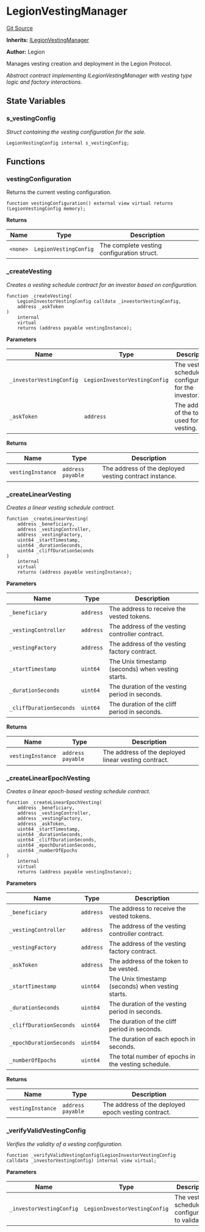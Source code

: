 # LegionVestingManager
[Git Source](https://github.com/Legion-Team/legion-protocol-contracts/blob/85d479ea08d148a380138b535ed11768adee16de/src/vesting/LegionVestingManager.sol)

**Inherits:**
[ILegionVestingManager](/src/interfaces/vesting/ILegionVestingManager.sol/interface.ILegionVestingManager.md)

**Author:**
Legion

Manages vesting creation and deployment in the Legion Protocol.

*Abstract contract implementing ILegionVestingManager with vesting type logic and factory interactions.*


## State Variables
### s_vestingConfig
*Struct containing the vesting configuration for the sale.*


```solidity
LegionVestingConfig internal s_vestingConfig;
```


## Functions
### vestingConfiguration

Returns the current vesting configuration.


```solidity
function vestingConfiguration() external view virtual returns (LegionVestingConfig memory);
```
**Returns**

|Name|Type|Description|
|----|----|-----------|
|`<none>`|`LegionVestingConfig`|The complete vesting configuration struct.|


### _createVesting

*Creates a vesting schedule contract for an investor based on configuration.*


```solidity
function _createVesting(
    LegionInvestorVestingConfig calldata _investorVestingConfig,
    address _askToken
)
    internal
    virtual
    returns (address payable vestingInstance);
```
**Parameters**

|Name|Type|Description|
|----|----|-----------|
|`_investorVestingConfig`|`LegionInvestorVestingConfig`|The vesting schedule configuration for the investor.|
|`_askToken`|`address`|The address of the token used for vesting.|

**Returns**

|Name|Type|Description|
|----|----|-----------|
|`vestingInstance`|`address payable`|The address of the deployed vesting contract instance.|


### _createLinearVesting

*Creates a linear vesting schedule contract.*


```solidity
function _createLinearVesting(
    address _beneficiary,
    address _vestingController,
    address _vestingFactory,
    uint64 _startTimestamp,
    uint64 _durationSeconds,
    uint64 _cliffDurationSeconds
)
    internal
    virtual
    returns (address payable vestingInstance);
```
**Parameters**

|Name|Type|Description|
|----|----|-----------|
|`_beneficiary`|`address`|The address to receive the vested tokens.|
|`_vestingController`|`address`|The address of the vesting controller contract.|
|`_vestingFactory`|`address`|The address of the vesting factory contract.|
|`_startTimestamp`|`uint64`|The Unix timestamp (seconds) when vesting starts.|
|`_durationSeconds`|`uint64`|The duration of the vesting period in seconds.|
|`_cliffDurationSeconds`|`uint64`|The duration of the cliff period in seconds.|

**Returns**

|Name|Type|Description|
|----|----|-----------|
|`vestingInstance`|`address payable`|The address of the deployed linear vesting contract.|


### _createLinearEpochVesting

*Creates a linear epoch-based vesting schedule contract.*


```solidity
function _createLinearEpochVesting(
    address _beneficiary,
    address _vestingController,
    address _vestingFactory,
    address _askToken,
    uint64 _startTimestamp,
    uint64 _durationSeconds,
    uint64 _cliffDurationSeconds,
    uint64 _epochDurationSeconds,
    uint64 _numberOfEpochs
)
    internal
    virtual
    returns (address payable vestingInstance);
```
**Parameters**

|Name|Type|Description|
|----|----|-----------|
|`_beneficiary`|`address`|The address to receive the vested tokens.|
|`_vestingController`|`address`|The address of the vesting controller contract.|
|`_vestingFactory`|`address`|The address of the vesting factory contract.|
|`_askToken`|`address`|The address of the token to be vested.|
|`_startTimestamp`|`uint64`|The Unix timestamp (seconds) when vesting starts.|
|`_durationSeconds`|`uint64`|The duration of the vesting period in seconds.|
|`_cliffDurationSeconds`|`uint64`|The duration of the cliff period in seconds.|
|`_epochDurationSeconds`|`uint64`|The duration of each epoch in seconds.|
|`_numberOfEpochs`|`uint64`|The total number of epochs in the vesting schedule.|

**Returns**

|Name|Type|Description|
|----|----|-----------|
|`vestingInstance`|`address payable`|The address of the deployed epoch vesting contract.|


### _verifyValidVestingConfig

*Verifies the validity of a vesting configuration.*


```solidity
function _verifyValidVestingConfig(LegionInvestorVestingConfig calldata _investorVestingConfig) internal view virtual;
```
**Parameters**

|Name|Type|Description|
|----|----|-----------|
|`_investorVestingConfig`|`LegionInvestorVestingConfig`|The vesting schedule configuration to validate.|


